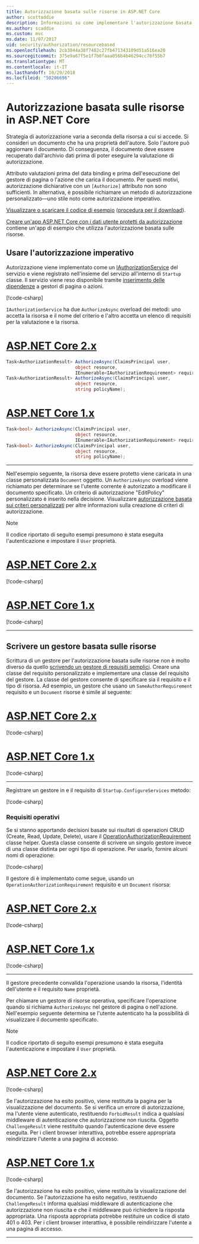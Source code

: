 ```yaml
---
title: Autorizzazione basata sulle risorse in ASP.NET Core
author: scottaddie
description: Informazioni su come implementare l'autorizzazione basata sulle risorse in un'app ASP.NET Core quando non sono sufficienti un attributo Authorize.
ms.author: scaddie
ms.custom: mvc
ms.date: 11/07/2017
uid: security/authorization/resourcebased
ms.openlocfilehash: 2cb3844a38f7482c27fb471343109d51a516ea20
ms.sourcegitcommit: 375e9a67f5e1f7b0faaa056b4b46294cc70f55b7
ms.translationtype: MT
ms.contentlocale: it-IT
ms.lasthandoff: 10/29/2018
ms.locfileid: "50206696"
---
```

# <a name="resource-based-authorization-in-aspnet-core"></a>Autorizzazione basata sulle risorse in ASP.NET Core

Strategia di autorizzazione varia a seconda della risorsa a cui si accede. Si consideri un documento che ha una proprietà dell'autore. Solo l'autore può aggiornare il documento. Di conseguenza, il documento deve essere recuperato dall'archivio dati prima di poter eseguire la valutazione di autorizzazione.

Attributo valutazioni prima del data binding e prima dell'esecuzione del gestore di pagina o l'azione che carica il documento. Per questi motivi, autorizzazione dichiarative con un `[Authorize]` attributo non sono sufficienti. In alternativa, è possibile richiamare un metodo di autorizzazione personalizzato&mdash;uno stile noto come autorizzazione imperativo.

[Visualizzare o scaricare il codice di esempio](https://github.com/aspnet/Docs/tree/master/aspnetcore/security/authorization/resourcebased/samples) ([procedura per il download](xref:index#how-to-download-a-sample)).

[Creare un'app ASP.NET Core con i dati utente protetti da autorizzazione](xref:security/authorization/secure-data) contiene un'app di esempio che utilizza l'autorizzazione basata sulle risorse.

## <a name="use-imperative-authorization"></a>Usare l'autorizzazione imperativo

Autorizzazione viene implementato come un [IAuthorizationService](/dotnet/api/microsoft.aspnetcore.authorization.iauthorizationservice) del servizio e viene registrato nell'insieme del servizio all'interno di `Startup` classe. Il servizio viene reso disponibile tramite [inserimento delle dipendenze](xref:fundamentals/dependency-injection) a gestori di pagina o azioni.

[!code-csharp[](resourcebased/samples/ResourceBasedAuthApp2/Controllers/DocumentController.cs?name=snippet_IAuthServiceDI&highlight=6)]

`IAuthorizationService` ha due `AuthorizeAsync` overload dei metodi: uno accetta la risorsa e il nome del criterio e l'altro accetta un elenco di requisiti per la valutazione e la risorsa.

# <a name="aspnet-core-2xtabaspnetcore2x"></a>[ASP.NET Core 2.x](#tab/aspnetcore2x)

```csharp
Task<AuthorizationResult> AuthorizeAsync(ClaimsPrincipal user,
                          object resource,
                          IEnumerable<IAuthorizationRequirement> requirements);
Task<AuthorizationResult> AuthorizeAsync(ClaimsPrincipal user,
                          object resource,
                          string policyName);
```

# <a name="aspnet-core-1xtabaspnetcore1x"></a>[ASP.NET Core 1.x](#tab/aspnetcore1x)

```csharp
Task<bool> AuthorizeAsync(ClaimsPrincipal user,
                          object resource,
                          IEnumerable<IAuthorizationRequirement> requirements);
Task<bool> AuthorizeAsync(ClaimsPrincipal user,
                          object resource,
                          string policyName);
```

---

<a name="security-authorization-resource-based-imperative"></a>

Nell'esempio seguente, la risorsa deve essere protetto viene caricata in una classe personalizzata `Document` oggetto. Un `AuthorizeAsync` overload viene richiamato per determinare se l'utente corrente è autorizzato a modificare il documento specificato. Un criterio di autorizzazione "EditPolicy" personalizzato è inserito nella decisione. Visualizzare [autorizzazione basata sui criteri personalizzati](xref:security/authorization/policies) per altre informazioni sulla creazione di criteri di autorizzazione.

> [!NOTE]
> Il codice riportato di seguito esempi presumono è stata eseguita l'autenticazione e impostare il `User` proprietà.

# <a name="aspnet-core-2xtabaspnetcore2x"></a>[ASP.NET Core 2.x](#tab/aspnetcore2x/)

[!code-csharp[](resourcebased/samples/ResourceBasedAuthApp2/Pages/Document/Edit.cshtml.cs?name=snippet_DocumentEditHandler)]

# <a name="aspnet-core-1xtabaspnetcore1x"></a>[ASP.NET Core 1.x](#tab/aspnetcore1x/)

[!code-csharp[](resourcebased/samples/ResourceBasedAuthApp1/Controllers/DocumentController.cs?name=snippet_DocumentEditAction)]

---

## <a name="write-a-resource-based-handler"></a>Scrivere un gestore basata sulle risorse

Scrittura di un gestore per l'autorizzazione basata sulle risorse non è molto diverso da quello [scrivendo un gestore di requisiti semplici](xref:security/authorization/policies#security-authorization-policies-based-authorization-handler). Creare una classe del requisito personalizzato e implementare una classe del requisito del gestore. La classe del gestore consente di specificare sia il requisito e il tipo di risorsa. Ad esempio, un gestore che usano un `SameAuthorRequirement` requisito e un `Document` risorse è simile al seguente:

# <a name="aspnet-core-2xtabaspnetcore2x"></a>[ASP.NET Core 2.x](#tab/aspnetcore2x/)

[!code-csharp[](resourcebased/samples/ResourceBasedAuthApp2/Services/DocumentAuthorizationHandler.cs?name=snippet_HandlerAndRequirement)]

# <a name="aspnet-core-1xtabaspnetcore1x"></a>[ASP.NET Core 1.x](#tab/aspnetcore1x/)

[!code-csharp[](resourcebased/samples/ResourceBasedAuthApp1/Services/DocumentAuthorizationHandler.cs?name=snippet_HandlerAndRequirement)]

---

Registrare un gestore in e il requisito di `Startup.ConfigureServices` metodo:

[!code-csharp[](resourcebased/samples/ResourceBasedAuthApp2/Startup.cs?name=snippet_ConfigureServicesSample&highlight=3-7,9)]

### <a name="operational-requirements"></a>Requisiti operativi

Se si stanno apportando decisioni basate sui risultati di operazioni CRUD (Create, Read, Update, Delete), usare il [OperationAuthorizationRequirement](/dotnet/api/microsoft.aspnetcore.authorization.infrastructure.operationauthorizationrequirement) classe helper. Questa classe consente di scrivere un singolo gestore invece di una classe distinta per ogni tipo di operazione. Per usarlo, fornire alcuni nomi di operazione:

[!code-csharp[](resourcebased/samples/ResourceBasedAuthApp2/Services/DocumentAuthorizationCrudHandler.cs?name=snippet_OperationsClass)]

Il gestore di è implementato come segue, usando un `OperationAuthorizationRequirement` requisito e un `Document` risorsa:

# <a name="aspnet-core-2xtabaspnetcore2x"></a>[ASP.NET Core 2.x](#tab/aspnetcore2x/)

[!code-csharp[](resourcebased/samples/ResourceBasedAuthApp2/Services/DocumentAuthorizationCrudHandler.cs?name=snippet_Handler)]

# <a name="aspnet-core-1xtabaspnetcore1x"></a>[ASP.NET Core 1.x](#tab/aspnetcore1x/)

[!code-csharp[](resourcebased/samples/ResourceBasedAuthApp1/Services/DocumentAuthorizationCrudHandler.cs?name=snippet_Handler)]

---

Il gestore precedente convalida l'operazione usando la risorsa, l'identità dell'utente e il requisito `Name` proprietà.

Per chiamare un gestore di risorse operativa, specificare l'operazione quando si richiama `AuthorizeAsync` nel gestore di pagina o nell'azione. Nell'esempio seguente determina se l'utente autenticato ha la possibilità di visualizzare il documento specificato.

> [!NOTE]
> Il codice riportato di seguito esempi presumono è stata eseguita l'autenticazione e impostare il `User` proprietà.

# <a name="aspnet-core-2xtabaspnetcore2x"></a>[ASP.NET Core 2.x](#tab/aspnetcore2x/)

[!code-csharp[](resourcebased/samples/ResourceBasedAuthApp2/Pages/Document/View.cshtml.cs?name=snippet_DocumentViewHandler&highlight=10-11)]

Se l'autorizzazione ha esito positivo, viene restituita la pagina per la visualizzazione del documento. Se si verifica un errore di autorizzazione, ma l'utente viene autenticato, restituendo `ForbidResult` indica a qualsiasi middleware di autenticazione che autorizzazione non riuscita. Oggetto `ChallengeResult` viene restituito quando l'autenticazione deve essere eseguita. Per i client browser interattiva, potrebbe essere appropriata reindirizzare l'utente a una pagina di accesso.

# <a name="aspnet-core-1xtabaspnetcore1x"></a>[ASP.NET Core 1.x](#tab/aspnetcore1x/)

[!code-csharp[](resourcebased/samples/ResourceBasedAuthApp1/Controllers/DocumentController.cs?name=snippet_DocumentViewAction&highlight=11-12)]

Se l'autorizzazione ha esito positivo, viene restituita la visualizzazione del documento. Se l'autorizzazione ha esito negativo, restituendo `ChallengeResult` informa qualsiasi middleware di autenticazione che autorizzazione non riuscita e che il middleware può richiedere la risposta appropriata. Una risposta appropriata potrebbe restituire un codice di stato 401 o 403. Per i client browser interattiva, è possibile reindirizzare l'utente a una pagina di accesso.

---
